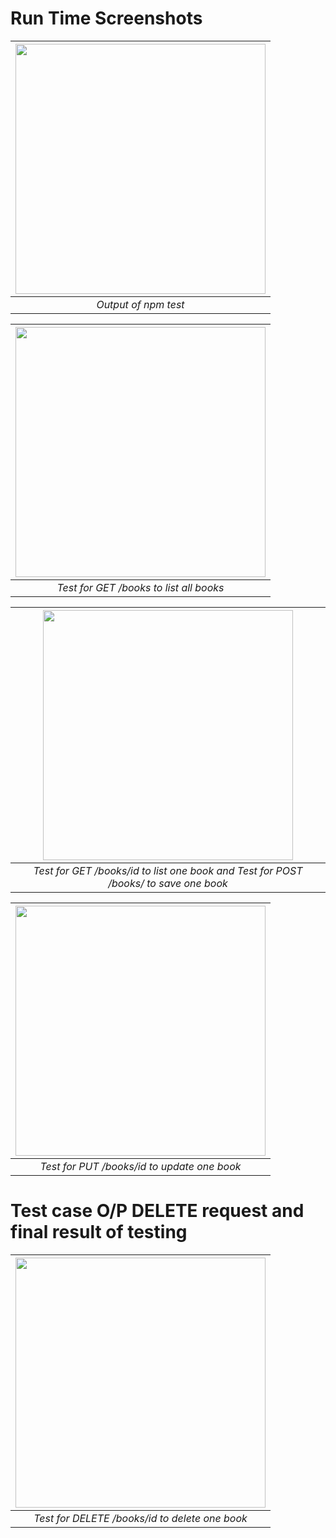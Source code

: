 # Run Time Screenshots

| <img src="https://github.com/illinoistech-itm/bpatel68/blob/master/itmd-562/week-09/images/pic2.jpg" alt="" style="width: 400px;"/> |
|:--:| 
| *Output of npm test* |


| <img src="https://github.com/illinoistech-itm/bpatel68/blob/master/itmd-562/week-09/images/pic3.jpg" alt="" style="width: 400px;"/> |
|:--:| 
| *Test for GET /books to list all books* |


| <img src="https://github.com/illinoistech-itm/bpatel68/blob/master/itmd-562/week-09/images/pic4.jpg" alt="" style="width: 400px;"/> |
|:--:| 
| *Test for GET /books/id to list one book and Test for POST /books/ to save one book* |


| <img src="https://github.com/illinoistech-itm/bpatel68/blob/master/itmd-562/week-09/images/pic5.jpg" alt="" style="width: 400px;"/> |
|:--:| 
| *Test for PUT /books/id to update one book* |




# Test case O/P DELETE request and final result of testing

| <img src="https://github.com/illinoistech-itm/bpatel68/blob/master/itmd-562/week-09/images/pic6.jpg" alt="" style="width: 400px;"/> |
|:--:| 
| *Test for DELETE /books/id to delete one book* |